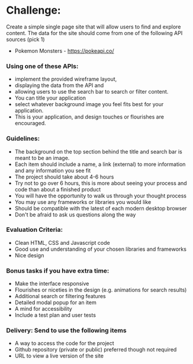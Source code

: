 # Challenge:
Create a simple single page site that will allow users to find and explore content. The data for the site should
come from one of the following API sources (pick 1)

* Pokemon Monsters - https://pokeapi.co/

### Using one of these APIs:
* implement the provided wireframe layout, 
* displaying the data from the API and
* allowing users to use the search bar to search or filter content.
* You can title your application
* select whatever background image you feel fits best for your application.
* This is your application, and design touches or flourishes are encouraged.

### Guidelines:
* The background on the top section behind the title and search bar is meant to be an image.
* Each item should include a name, a link (external) to more information and any information you see fit
* The project should take about 4-6 hours
* Try not to go over 6 hours, this is more about seeing your process and code than about a finished product
* You will have the opportunity to walk us through your thought process
* You may use any frameworks or libraries you would like
* Should be compatible with the latest of each modern desktop browser
* Don&#39;t be afraid to ask us questions along the way

### Evaluation Criteria:
* Clean HTML, CSS and Javascript code
* Good use and understanding of your chosen libraries and frameworks
* Nice design
### Bonus tasks if you have extra time:
* Make the interface responsive
* Flourishes or niceties in the design (e.g. animations for search results)
* Additional search or filtering features
* Detailed modal popup for an item
* A mind for accessibility
* Include a test plan and user tests

### Delivery: Send to use the following items
* A way to access the code for the project
* Github repository (private or public) preferred though not required
* URL to view a live version of the site